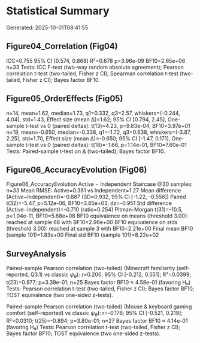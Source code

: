 # Statistical Summary
Generated: 2025-10-01T08:41:55

## Figure04_Correlation (Fig04)
ICC=0.755
95% CI [0.574, 0.868]
R²=0.678
p=3.96e-09
BF10=2.65e+06
n=33
Tests: ICC F-test (two-way random absolute agreement); Pearson correlation t-test (two-tailed, Fisher z CI); Spearman correlation t-test (two-tailed, Fisher z CI); Bayes factor BF10.

## Figure05_OrderEffects (Fig05)
n=14, mean=1.62, median=1.73, q1=0.332, q3=2.57, whiskers=(-0.244, 4.04), std=1.43, Effect size (mean Δ)=1.62; 95% CI [0.794, 2.45], One-sample t-test vs 0 (paired deltas): t(13)=4.23, p=9.83e-04, BF10=3.97e+01
n=19, mean=-0.650, median=-0.338, q1=-1.72, q3=0.638, whiskers=(-3.87, 2.25), std=1.70, Effect size (mean Δ)=-0.650; 95% CI [-1.47, 0.171], One-sample t-test vs 0 (paired deltas): t(18)=-1.66, p=1.14e-01, BF10=7.60e-01
Tests: Paired-sample t-test on Δ (two-tailed); Bayes factor BF10.

## Figure06_AccuracyEvolution (Fig06)
Figure06_AccuracyEvolution Active − Independent Staircase @30 samples:
n=33
Mean RMSE: Active=0.381 vs Independent=1.27
Mean difference (Active−Independent)=-0.887 (SD=0.932, 95% CI [-1.22, -0.556])
Paired t(32)=-5.47, p=5.12e-06, BF10=3.85e+03, dz=-0.951
Std difference (Active−Independent)=-0.710 (ratio=0.254)
Pitman-Morgan t(31)=-10.5, p=1.04e-11, BF10=5.68e+08
BF10 equivalence on means (threshold 3.00): reached at sample 66 with BF10=2.96e+00
BF10 equivalence on stds (threshold 3.00): reached at sample 3 with BF10=2.21e+00
Final mean BF10 (sample 101)=1.83e+00
Final std BF10 (sample 101)=8.22e+02

## SurveyAnalysis
Paired-sample Pearson correlation (two-tailed) (Minecraft familiarity (self-reported, Q3.1) vs classic $\psi_{\theta}$): r=0.200; 95% CI [-0.212, 0.551]; R²=0.0399; t(23)=0.977; p=3.39e-01; n=25
Bayes factor BF10 ≈ 4.58e-01 (favoring H₀)
Tests: Pearson correlation t-test (two-tailed, Fisher z CI); Bayes factor BF10; TOST equivalence (two one-sided z-tests).

Paired-sample Pearson correlation (two-tailed) (Mouse & keyboard gaming comfort (self-reported) vs classic $\psi_{\theta}$): r=-0.176; 95% CI [-0.521, 0.219]; R²=0.0310; t(25)=-0.894; p=3.80e-01; n=27
Bayes factor BF10 ≈ 4.14e-01 (favoring H₀)
Tests: Pearson correlation t-test (two-tailed, Fisher z CI); Bayes factor BF10; TOST equivalence (two one-sided z-tests).
